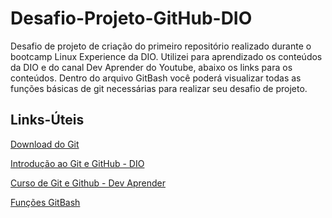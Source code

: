 # Desafio-Projeto-GitHub-DIO
Desafio de projeto de criação do primeiro repositório realizado durante o bootcamp Linux Experience da DIO.
Utilizei para aprendizado os conteúdos da DIO e do canal Dev Aprender do Youtube, abaixo os links para os conteúdos.
Dentro do arquivo GitBash você poderá visualizar todas as funções básicas de git necessárias para realizar seu desafio de projeto.

## Links-Úteis
[Download do Git](https://git-scm.com/)

[Introdução ao Git e GitHub - DIO](https://web.dio.me/course/introducao-ao-git-e-ao-github/learning/75b9fe49-6ed4-4480-83a7-7e37fc356aa9?back=/track/linux-experience&tab=undefined&moduleId=undefined)

[Curso de Git e Github - Dev Aprender](https://www.youtube.com/watch?v=kB5e-gTAl_s&list=WL&index=7)

[Funções GitBash](https://github.com/joannescode/Desafio-Projeto-GitHub-DIO/blob/f9adf7637c3f5ac8961640d2c3000f39ba2d452c/GitBash.txt)
